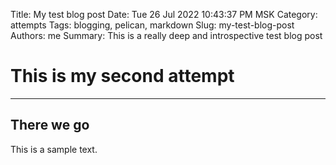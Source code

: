 Title: My test blog post
Date: Tue 26 Jul 2022 10:43:37 PM MSK
Category: attempts
Tags: blogging, pelican, markdown
Slug: my-test-blog-post
Authors: me
Summary: This is a really deep and introspective test blog post

# This is my second attempt

__________________

## There we go

This is a sample text.

